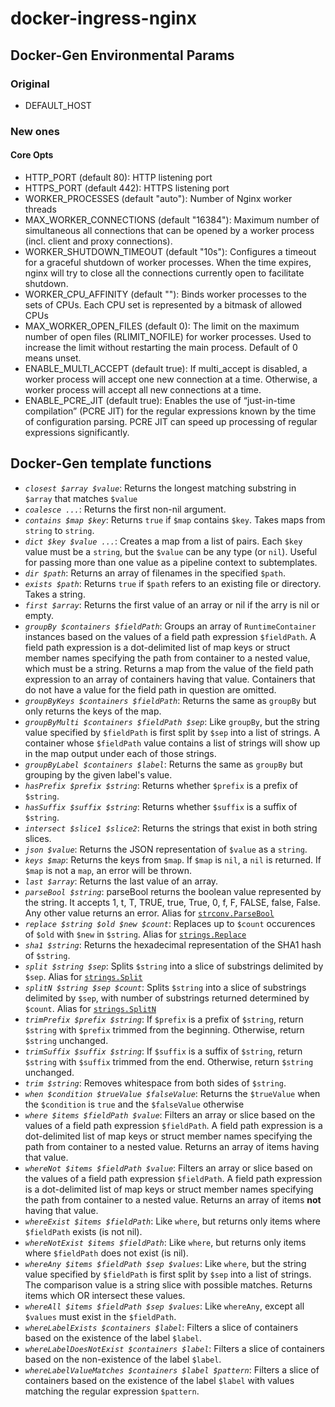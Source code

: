 # docker-ingress-nginx

## Docker-Gen Environmental Params

### Original

- DEFAULT_HOST

### New ones

#### Core Opts

- HTTP_PORT (default 80): HTTP listening port
- HTTPS_PORT (default 442): HTTPS listening port
- WORKER_PROCESSES (default "auto"): Number of Nginx worker threads
- MAX_WORKER_CONNECTIONS (default "16384"): Maximum number of simultaneous all connections that can be opened by a worker process (incl. client and proxy connections). 
- WORKER_SHUTDOWN_TIMEOUT (default "10s"): Configures a timeout for a graceful shutdown of worker processes. When the time expires, nginx will try to close all the connections currently open to facilitate shutdown.
- WORKER_CPU_AFFINITY (default ""): Binds worker processes to the sets of CPUs. Each CPU set is represented by a bitmask of allowed CPUs
- MAX_WORKER_OPEN_FILES (default 0): The limit on the maximum number of open files (RLIMIT_NOFILE) for worker processes. Used to increase the limit without restarting the main process. Default of 0 means unset.
- ENABLE_MULTI_ACCEPT (default true): If multi_accept is disabled, a worker process will accept one new connection at a time. Otherwise, a worker process will accept all new connections at a time.
- ENABLE_PCRE_JIT (default true): Enables the use of “just-in-time compilation” (PCRE JIT) for the regular expressions known by the time of configuration parsing. PCRE JIT can speed up processing of regular expressions significantly.

## Docker-Gen template functions

- *`closest $array $value`*: Returns the longest matching substring in `$array` that matches `$value`
- *`coalesce ...`*: Returns the first non-nil argument.
- *`contains $map $key`*: Returns `true` if `$map` contains `$key`. Takes maps from `string` to `string`.
- *`dict $key $value ...`*: Creates a map from a list of pairs. Each `$key` value must be a `string`, but the `$value` can be any type (or `nil`). Useful for passing more than one value as a pipeline context to subtemplates.
- *`dir $path`*: Returns an array of filenames in the specified `$path`.
- *`exists $path`*: Returns `true` if `$path` refers to an existing file or directory. Takes a string.
- *`first $array`*: Returns the first value of an array or nil if the arry is nil or empty.
- *`groupBy $containers $fieldPath`*: Groups an array of `RuntimeContainer` instances based on the values of a field path expression `$fieldPath`. A field path expression is a dot-delimited list of map keys or struct member names specifying the path from container to a nested value, which must be a string. Returns a map from the value of the field path expression to an array of containers having that value. Containers that do not have a value for the field path in question are omitted.
- *`groupByKeys $containers $fieldPath`*: Returns the same as `groupBy` but only returns the keys of the map.
- *`groupByMulti $containers $fieldPath $sep`*: Like `groupBy`, but the string value specified by `$fieldPath` is first split by `$sep` into a list of strings. A container whose `$fieldPath` value contains a list of strings will show up in the map output under each of those strings.
- *`groupByLabel $containers $label`*: Returns the same as `groupBy` but grouping by the given label's value.
- *`hasPrefix $prefix $string`*: Returns whether `$prefix` is a prefix of `$string`.
- *`hasSuffix $suffix $string`*: Returns whether `$suffix` is a suffix of `$string`.
- *`intersect $slice1 $slice2`*: Returns the strings that exist in both string slices.
- *`json $value`*: Returns the JSON representation of `$value` as a `string`.
- *`keys $map`*: Returns the keys from `$map`. If `$map` is `nil`, a `nil` is returned. If `$map` is not a `map`, an error will be thrown.
- *`last $array`*: Returns the last value of an array.
- *`parseBool $string`*: parseBool returns the boolean value represented by the string. It accepts 1, t, T, TRUE, true, True, 0, f, F, FALSE, false, False. Any other value returns an error. Alias for [`strconv.ParseBool`](http://golang.org/pkg/strconv/#ParseBool) 
- *`replace $string $old $new $count`*: Replaces up to `$count` occurences of `$old` with `$new` in `$string`. Alias for [`strings.Replace`](http://golang.org/pkg/strings/#Replace)
- *`sha1 $string`*: Returns the hexadecimal representation of the SHA1 hash of `$string`.
- *`split $string $sep`*: Splits `$string` into a slice of substrings delimited by `$sep`. Alias for [`strings.Split`](http://golang.org/pkg/strings/#Split)
- *`splitN $string $sep $count`*: Splits `$string` into a slice of substrings delimited by `$sep`, with number of substrings returned determined by `$count`. Alias for [`strings.SplitN`](https://golang.org/pkg/strings/#SplitN)
- *`trimPrefix $prefix $string`*: If `$prefix` is a prefix of `$string`, return `$string` with `$prefix` trimmed from the beginning. Otherwise, return `$string` unchanged.
- *`trimSuffix $suffix $string`*: If `$suffix` is a suffix of `$string`, return `$string` with `$suffix` trimmed from the end. Otherwise, return `$string` unchanged.
- *`trim $string`*: Removes whitespace from both sides of `$string`.
- *`when $condition $trueValue $falseValue`*: Returns the `$trueValue` when the `$condition` is `true` and the `$falseValue` otherwise
- *`where $items $fieldPath $value`*: Filters an array or slice based on the values of a field path expression `$fieldPath`. A field path expression is a dot-delimited list of map keys or struct member names specifying the path from container to a nested value. Returns an array of items having that value.
- *`whereNot $items $fieldPath $value`*: Filters an array or slice based on the values of a field path expression `$fieldPath`. A field path expression is a dot-delimited list of map keys or struct member names specifying the path from container to a nested value. Returns an array of items **not** having that value.
- *`whereExist $items $fieldPath`*: Like `where`, but returns only items where `$fieldPath` exists (is not nil).
- *`whereNotExist $items $fieldPath`*: Like `where`, but returns only items where `$fieldPath` does not exist (is nil).
- *`whereAny $items $fieldPath $sep $values`*: Like `where`, but the string value specified by `$fieldPath` is first split by `$sep` into a list of strings. The comparison value is a string slice with possible matches. Returns items which OR intersect these values.
- *`whereAll $items $fieldPath $sep $values`*: Like `whereAny`, except all `$values` must exist in the `$fieldPath`.
- *`whereLabelExists $containers $label`*: Filters a slice of containers based on the existence of the label `$label`.
- *`whereLabelDoesNotExist $containers $label`*: Filters a slice of containers based on the non-existence of the label `$label`.
- *`whereLabelValueMatches $containers $label $pattern`*: Filters a slice of containers based on the existence of the label `$label` with values matching the regular expression `$pattern`.
